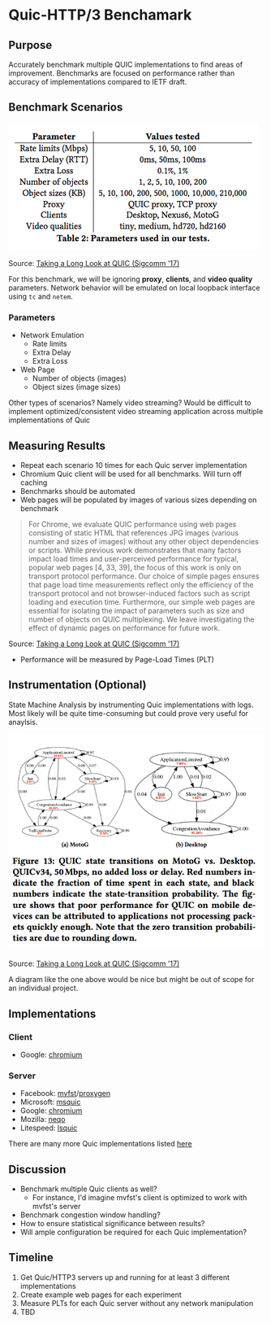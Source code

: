 # Quic-HTTP/3 Benchamark

## Purpose

Accurately benchmark multiple QUIC implementations to find areas of improvement. Benchmarks are focused on performance rather than accuracy of implementations compared to IETF draft.

## Benchmark Scenarios

![Test Parameters](./static/parameters.png)

Source: [Taking a Long Look at QUIC (Sigcomm '17)](https://conferences.sigcomm.org/imc/2017/papers/imc17-final39.pdf)

For this benchmark, we will be ignoring **proxy**, **clients**, and **video quality** parameters. Network behavior will be emulated on local loopback interface using ```tc``` and ```netem```. 

### Parameters
- Network Emulation
  - Rate limits
  - Extra Delay
  - Extra Loss
- Web Page
  - Number of objects (images)
  - Object sizes (image sizes)

Other types of scenarios? Namely video streaming? Would be difficult to implement optimized/consistent video streaming application across multiple implementations of Quic

## Measuring Results

- Repeat each scenario 10 times for each Quic server implementation
- Chromium Quic client will be used for all benchmarks. Will turn off caching
- Benchmarks should be automated
- Web pages will be populated by images of various sizes depending on benchmark

> For Chrome, we evaluate QUIC performance using web pages consisting of static HTML that references JPG images (various number and sizes of images) without any other object dependencies or scripts. While previous work demonstrates that many factors impact load times and user-perceived performance for typical, popular web pages [4, 33, 39], the focus of this work is only on transport protocol performance. Our choice of simple pages ensures that page load time measurements reflect only the efficiency of the transport protocol and not browser-induced factors such as script loading and execution time. Furthermore, our simple web pages are essential for isolating the impact of parameters such as size and number of
objects on QUIC multiplexing. We leave investigating the effect of dynamic pages on performance for future work.

Source: [Taking a Long Look at QUIC (Sigcomm '17)](https://conferences.sigcomm.org/imc/2017/papers/imc17-final39.pdf)

- Performance will be measured by Page-Load Times (PLT)

## Instrumentation (Optional)

State Machine Analysis by instrumenting Quic implementations with logs. Most likely will be quite time-consuming but could prove very useful for anaylsis.

![statemchine](static/statemachine.png)

Source: [Taking a Long Look at QUIC (Sigcomm '17)](https://conferences.sigcomm.org/imc/2017/papers/imc17-final39.pdf)

A diagram like the one above would be nice but might be out of scope for an individual project.

## Implementations

### Client
- Google: [chromium](https://www.chromium.org/quic/playing-with-quic)


### Server
- Facebook: [mvfst](https://github.com/facebookincubator/mvfst)/[proxygen](https://github.com/facebook/proxygen)
- Microsoft: [msquic](https://github.com/microsoft/msquic)
- Google: [chromium](https://www.chromium.org/quic/playing-with-quic)
- Mozilla: [neqo](https://github.com/mozilla/neqo)
- Litespeed: [lsquic](https://github.com/litespeedtech/lsquic)

There are many more Quic implementations listed [here](https://github.com/quicwg/base-drafts/wiki/Implementations) 

## Discussion

- Benchmark multiple Quic clients as well?
  - For instance, I'd imagine mvfst's client is optimized to work with mvfst's server
- Benchmark congestion window handling? 
- How to ensure statistical significance between results? 
- Will ample configuration be required for each Quic implementation?


## Timeline

1. Get Quic/HTTP3 servers up and running for at least 3 different implementations
2. Create example web pages for each experiment
3. Measure PLTs for each Quic server without any network manipulation
4. TBD